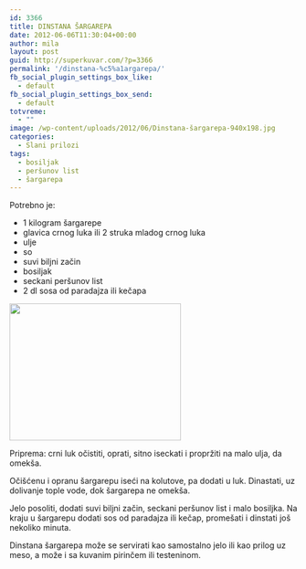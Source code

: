 ```yaml
---
id: 3366
title: DINSTANA ŠARGAREPA
date: 2012-06-06T11:30:04+00:00
author: mila
layout: post
guid: http://superkuvar.com/?p=3366
permalink: '/dinstana-%c5%a1argarepa/'
fb_social_plugin_settings_box_like:
  - default
fb_social_plugin_settings_box_send:
  - default
totvreme:
  - ""
image: /wp-content/uploads/2012/06/Dinstana-šargarepa-940x198.jpg
categories:
  - Slani prilozi
tags:
  - bosiljak
  - peršunov list
  - šargarepa
---
```

Potrebno je:

  * 1 kilogram šargarepe
  * glavica crnog luka ili 2 struka mladog crnog luka
  * ulje
  * so
  * suvi biljni začin
  * bosiljak
  * seckani peršunov list
  * 2 dl sosa od paradajza ili kečapa

<img class="alignnone size-medium wp-image-3368" title="Dinstana šargarepa" src="/wp-content/uploads/2012/06/Dinstana-%C5%A1argarepa-e1338885828961-300x240.jpg" alt="" width="300" height="240" /> 

Priprema: crni luk očistiti, oprati, sitno iseckati i propržiti na malo ulja, da omekša.

Očišćenu i opranu šargarepu iseći na kolutove, pa dodati u luk. Dinastati, uz dolivanje tople vode, dok šargarepa ne omekša.

Jelo posoliti, dodati suvi biljni začin, seckani peršunov list i malo bosiljka. Na kraju u šargarepu dodati sos od paradajza ili kečap, promešati i dinstati još nekoliko minuta.

Dinstana šargarepa može se servirati kao samostalno jelo ili kao prilog uz meso, a može i sa kuvanim pirinčem ili testeninom.